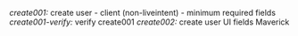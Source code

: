 *create001:* create user - client (non-liveintent) - minimum required fields
*create001-verify:* verify create001
*create002:* create user UI fields Maverick